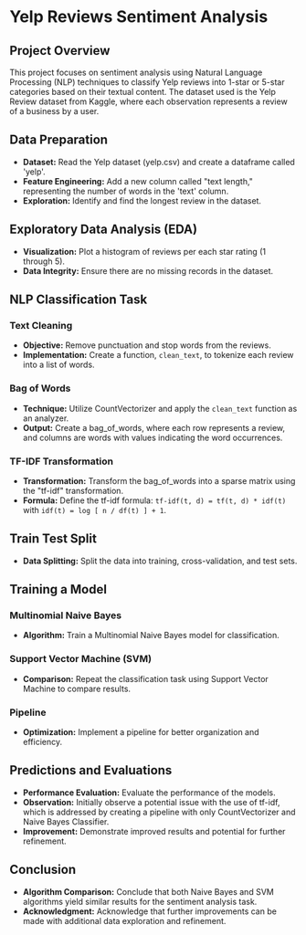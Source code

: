 # Yelp Reviews Sentiment Analysis

## Project Overview
This project focuses on sentiment analysis using Natural Language Processing (NLP) techniques to classify Yelp reviews into 1-star or 5-star categories based on their textual content. The dataset used is the Yelp Review dataset from Kaggle, where each observation represents a review of a business by a user.

## Data Preparation
- **Dataset:** Read the Yelp dataset (yelp.csv) and create a dataframe called 'yelp'.
- **Feature Engineering:** Add a new column called "text length," representing the number of words in the 'text' column.
- **Exploration:** Identify and find the longest review in the dataset.

## Exploratory Data Analysis (EDA)
- **Visualization:** Plot a histogram of reviews per each star rating (1 through 5).
- **Data Integrity:** Ensure there are no missing records in the dataset.

## NLP Classification Task
### Text Cleaning
- **Objective:** Remove punctuation and stop words from the reviews.
- **Implementation:** Create a function, `clean_text`, to tokenize each review into a list of words.

### Bag of Words
- **Technique:** Utilize CountVectorizer and apply the `clean_text` function as an analyzer.
- **Output:** Create a bag_of_words, where each row represents a review, and columns are words with values indicating the word occurrences.

### TF-IDF Transformation
- **Transformation:** Transform the bag_of_words into a sparse matrix using the "tf-idf" transformation.
- **Formula:** Define the tf-idf formula: `tf-idf(t, d) = tf(t, d) * idf(t)` with `idf(t) = log [ n / df(t) ] + 1`.

## Train Test Split
- **Data Splitting:** Split the data into training, cross-validation, and test sets.

## Training a Model
### Multinomial Naive Bayes
- **Algorithm:** Train a Multinomial Naive Bayes model for classification.

### Support Vector Machine (SVM)
- **Comparison:** Repeat the classification task using Support Vector Machine to compare results.

### Pipeline
- **Optimization:** Implement a pipeline for better organization and efficiency.

## Predictions and Evaluations
- **Performance Evaluation:** Evaluate the performance of the models.
- **Observation:** Initially observe a potential issue with the use of tf-idf, which is addressed by creating a pipeline with only CountVectorizer and Naive Bayes Classifier.
- **Improvement:** Demonstrate improved results and potential for further refinement.

## Conclusion
- **Algorithm Comparison:** Conclude that both Naive Bayes and SVM algorithms yield similar results for the sentiment analysis task.
- **Acknowledgment:** Acknowledge that further improvements can be made with additional data exploration and refinement.

